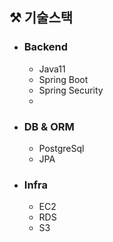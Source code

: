 ## ⚒ 기술스택
* ### Backend
  * Java11
  * Spring Boot
  * Spring Security
  *  

* ### DB & ORM
  * PostgreSql
  * JPA

* ### Infra
  * EC2
  * RDS
  * S3
